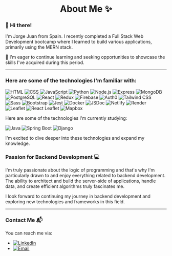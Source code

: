 # <div align="center">About Me ✨</div>



### 👋 Hi there!

I'm Jorge Juan from Spain. I recently completed a Full Stack Web Development bootcamp where I learned to build various applications, primarily using the MERN stack.

🌱 I'm eager to continue learning and seeking opportunities to showcase the skills I've acquired during this period.

<hr>

### Here are some of the technologies I'm familiar with:

![HTML](https://img.shields.io/badge/-HTML5-E34F26?logo=html5&logoColor=white&style=flat) ![CSS](https://img.shields.io/badge/-CSS3-1572B6?logo=css3&logoColor=white&style=flat) ![JavaScript](https://img.shields.io/badge/-JavaScript-yellow?logo=javascript&logoColor=white&style=flat) ![Python](https://img.shields.io/badge/-Python-3776AB?logo=python&logoColor=white&style=flat) ![Node.js](https://img.shields.io/badge/-Node.js-339933?logo=node.js&logoColor=white&style=flat) ![Express](https://img.shields.io/badge/-Express-000000?logo=express&logoColor=white&style=flat) ![MongoDB](https://img.shields.io/badge/-MongoDB-47A248?logo=mongodb&logoColor=white&style=flat) ![PostgreSQL](https://img.shields.io/badge/-PostgreSQL-336791?logo=postgresql&logoColor=white&style=flat) ![React](https://img.shields.io/badge/-React-61DAFB?logo=react&logoColor=white&style=flat) ![Redux](https://img.shields.io/badge/-Redux-764ABC?logo=redux&logoColor=white&style=flat) ![Firebase](https://img.shields.io/badge/-Firebase-FFCA28?logo=firebase&logoColor=black&style=flat) ![Auth0](https://img.shields.io/badge/-Auth0-EB5424?logo=auth0&logoColor=white&style=flat) ![Tailwind CSS](https://img.shields.io/badge/-Tailwind%20CSS-38B2AC?logo=tailwindcss&logoColor=white&style=flat) ![Sass](https://img.shields.io/badge/-Sass-CC6699?logo=sass&logoColor=white&style=flat) ![Bootstrap](https://img.shields.io/badge/-Bootstrap-7952B3?logo=bootstrap&logoColor=white&style=flat) ![Jest](https://img.shields.io/badge/-Jest-C21325?logo=jest&logoColor=white&style=flat) ![Docker](https://img.shields.io/badge/-Docker-2496ED?logo=docker&logoColor=white&style=flat) ![JSDoc](https://img.shields.io/badge/-JSDoc-F7B93E?logo=javascript&logoColor=white&style=flat) ![Netlify](https://img.shields.io/badge/-Netlify-00C7B7?logo=netlify&logoColor=white&style=flat) ![Render](https://img.shields.io/badge/-Render-FF6666?logo=render&logoColor=white&style=flat) ![Leaflet](https://img.shields.io/badge/-Leaflet-199900?logo=leaflet&logoColor=white&style=flat) ![React Leaflet](https://img.shields.io/badge/-React%20Leaflet-199900?logo=react&logoColor=white&style=flat)  ![Mapbox](https://img.shields.io/badge/-Mapbox-000000?logo=mapbox&logoColor=white&style=flat) 


Here are some of the technologies I'm currently studying:

![Java](https://img.shields.io/badge/-Java-007396?logo=java&logoColor=white&style=flat) ![Spring Boot](https://img.shields.io/badge/-Spring%20Boot-6DB33F?logo=springboot&logoColor=white&style=flat) ![Django](https://img.shields.io/badge/-Django-092E20?logo=django&logoColor=white&style=flat)

I'm excited to dive deeper into these technologies and expand my knowledge.

### Passion for Backend Development 💻

I'm truly passionate about the logic of programming and that's why I'm particularly drawn to and enjoy everything related to backend development. The ability to architect and build the server-side of applications, handle data, and create efficient algorithms truly fascinates me.

I look forward to continuing my journey in backend development and exploring new technologies and frameworks in this field.

<hr>

### Contact Me 📬

You can reach me via:

- [![LinkedIn](https://img.shields.io/badge/-LinkedIn-0077B5?logo=linkedin&logoColor=white&style=flat)](https://www.linkedin.com/in/jorge-juan-sanda/)
- [![Email](https://img.shields.io/badge/-Email-D14836?logo=gmail&logoColor=white&style=flat)](mailto:jjuansanda@gmail.com)


